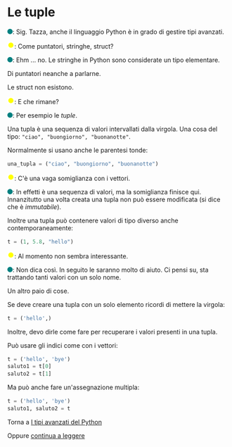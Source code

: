 # Le tuple

![](../../images/people/tess.png): Sig. Tazza, anche il linguaggio Python
è in grado di gestire tipi avanzati.

![](../../images/people/tazza.png): Come puntatori, stringhe, struct?

![](../../images/people/tess.png): Ehm ... no. Le stringhe in Python sono
considerate un tipo elementare.

Di puntatori neanche a parlarne.

Le struct non esistono.

![](../../images/people/tazza.png): E che rimane?

![](../../images/people/tess.png): Per esempio le *tuple*.

Una tupla è una sequenza di valori intervallati dalla virgola. Una cosa del
tipo: `"ciao", "buongiorno", "buonanotte"`.

Normalmente si usano anche le parentesi tonde:

```py
una_tupla = ("ciao", "buongiorno", "buonanotte")
```

![](../../images/people/tazza.png): C'è una vaga somiglianza con i vettori.

![](../../images/people/tess.png): In effetti è una sequenza di valori,
ma la somiglianza finisce qui. Innanzitutto una volta creata una tupla
non può essere modificata (si dice che è *immutabile*).

Inoltre una tupla può contenere valori di tipo diverso anche contemporaneamente:

```py
t = (1, 5.8, "hello")
```

![](../../images/people/tazza.png): Al momento non sembra interessante.

![](../../images/people/tess.png): Non dica così. In seguito le saranno molto
di aiuto. Ci pensi su, sta trattando tanti valori con un solo nome.

Un altro paio di cose.

Se deve creare una tupla con un solo elemento ricordi di mettere la virgola:

```py
t = ('hello',)
```

Inoltre, devo dirle come fare per recuperare i valori presenti in una tupla.

Può usare gli indici come con i vettori:

```py
t = ('hello', 'bye')
saluto1 = t[0]
saluto2 = t[1]
```

Ma può anche fare un'assegnazione multipla:

```py
t = ('hello', 'bye')
saluto1, saluto2 = t
```

Torna a [I tipi avanzati del Python](../summary.md)

Oppure [continua a leggere](oggetti.md)
